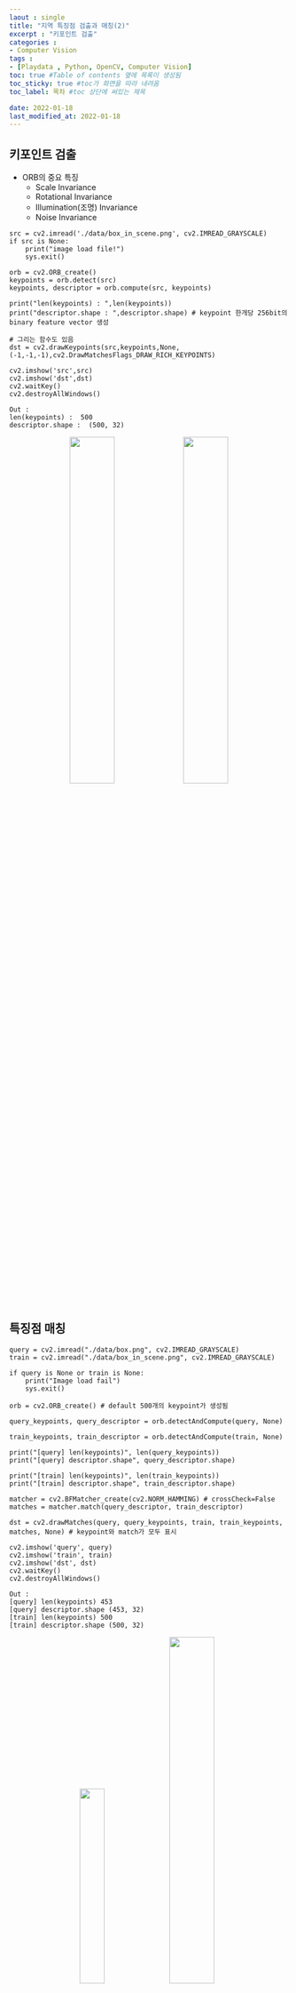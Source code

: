 ```yaml
---
laout : single
title: "지역 특징점 검출과 매칭(2)"
excerpt : "키포인트 검출"
categories :
- Computer Vision
tags :
- [Playdata , Python, OpenCV, Computer Vision]
toc: true #Table of contents 옆에 목록이 생성됨
toc_sticky: true #toc가 화면을 따라 내려옴
toc_label: 목차 #toc 상단에 써있는 제목

date: 2022-01-18
last_modified_at: 2022-01-18
---
```


## 키포인트 검출

- ORB의 중요 특징
  - Scale Invariance
  - Rotational Invariance
  - Illumination(조명) Invariance
  - Noise Invariance

```
src = cv2.imread('./data/box_in_scene.png', cv2.IMREAD_GRAYSCALE)
if src is None:
    print("image load file!")
    sys.exit()

orb = cv2.ORB_create()
keypoints = orb.detect(src)
keypoints, descriptor = orb.compute(src, keypoints)

print("len(keypoints) : ",len(keypoints))
print("descriptor.shape : ",descriptor.shape) # keypoint 한개당 256bit의 binary feature vector 생성

# 그리는 함수도 있음
dst = cv2.drawKeypoints(src,keypoints,None,(-1,-1,-1),cv2.DrawMatchesFlags_DRAW_RICH_KEYPOINTS)

cv2.imshow('src',src)
cv2.imshow('dst',dst)
cv2.waitKey()
cv2.destroyAllWindows()

Out :
len(keypoints) :  500
descriptor.shape :  (500, 32)
```

<div style="text-align:center;">
<img src="/assets/post_photo/opencv/key1.jpg" width="40%">
<img src="/assets/post_photo/opencv/key2.jpg" width="40%">
</div>

## 특징점 매칭

```
query = cv2.imread("./data/box.png", cv2.IMREAD_GRAYSCALE)
train = cv2.imread("./data/box_in_scene.png", cv2.IMREAD_GRAYSCALE)

if query is None or train is None:
    print("Image load fail")
    sys.exit()

orb = cv2.ORB_create() # default 500개의 keypoint가 생성됨

query_keypoints, query_descriptor = orb.detectAndCompute(query, None)

train_keypoints, train_descriptor = orb.detectAndCompute(train, None)

print("[query] len(keypoints)", len(query_keypoints))
print("[query] descriptor.shape", query_descriptor.shape)

print("[train] len(keypoints)", len(train_keypoints))
print("[train] descriptor.shape", train_descriptor.shape)

matcher = cv2.BFMatcher_create(cv2.NORM_HAMMING) # crossCheck=False
matches = matcher.match(query_descriptor, train_descriptor)

dst = cv2.drawMatches(query, query_keypoints, train, train_keypoints, matches, None) # keypoint와 match가 모두 표시

cv2.imshow('query', query)
cv2.imshow('train', train)
cv2.imshow('dst', dst)
cv2.waitKey()
cv2.destroyAllWindows()

Out :
[query] len(keypoints) 453
[query] descriptor.shape (453, 32)
[train] len(keypoints) 500
[train] descriptor.shape (500, 32)
```

<div style="text-align:center;">
<img src="/assets/post_photo/opencv/key4.jpg" width="30%">
<img src="/assets/post_photo/opencv/key3.jpg" width="40%">
<img src="/assets/post_photo/opencv/key5.jpg" width="70%">
</div>

## 특징점 매칭 조건 추가

- 두 영상의 특징점 매칭 결과를 정렬
- 상위 50개 매칭 결과 추출
- DrawMatchesFlags : NOT_DRAW_SINGLE_POINTS 설정하여 매칭되지 않은 특징점은 뺀다

```
train_img = cv2.imread('./data/box.png', cv2.IMREAD_GRAYSCALE)
query_img = cv2.imread('./data/box_in_scene.png', cv2.IMREAD_GRAYSCALE)

orb = cv2.ORB_create() # default 500개의 keypoint가 생성됨

train_keypoints, train_descriptor = orb.detectAndCompute(train_img,None)
query_keypoints, query_descriptor = orb.detectAndCompute(query_img,None)

print("[train] len(keypoints) : ",len(train_keypoints))
print("[train] descriptor.shape : ",train_descriptor.shape)

print("[query] len(keypoints) : ",len(query_keypoints))
print("[query] descriptor.shape : ",query_descriptor.shape)

matcher = cv2.BFMatcher_create(cv2.NORM_HAMMING, crossCheck=True)
matches = matcher.match(train_descriptor, query_descriptor)

sorted_matches = sorted(matches, key=lambda x:x.distance)
dst = cv2.drawMatches(train_img, train_keypoints, query_img, query_keypoints, sorted_matches[:50], None,
                      flags = cv2.DrawMatchesFlags_NOT_DRAW_SINGLE_POINTS)

cv2.imshow('train_img',train_img)
cv2.imshow('query_img',query_img)
cv2.imshow('dst',dst)
cv2.waitKey()
cv2.destroyAllWindows()
```

<div style="text-align:center;">
<img src="/assets/post_photo/opencv/key4.jpg" width="30%">
<img src="/assets/post_photo/opencv/key3.jpg" width="40%">
<img src="/assets/post_photo/opencv/key6.jpg" width="70%">
</div>

## 호모그래피와 영상 매칭

- 계산된 호모그래피를 이용하여 박스가 있는 위치를 검출

```
src1 = cv2.imread('./data/box.png', cv2.IMREAD_GRAYSCALE)
src2 = cv2.imread('./data/box_in_scene.png', cv2.IMREAD_GRAYSCALE)

if src1 is None or src2 is None:
    print('Image load failed!')
    sys.exit()

# 특징점 알고리즘 객체 생성 (KAZE, AKAZE, ORB 등)
#feature = cv2.KAZE_create() # 기본값인 L2놈 이용
#feature = cv2.AKAZE_create()
feature = cv2.ORB_create()

# 특징점 검출 및 기술자 계산
kp1, desc1 = feature.detectAndCompute(src1, None)
kp2, desc2 = feature.detectAndCompute(src2, None)

# 특징점 매칭
matcher = cv2.BFMatcher_create()
matches = matcher.match(desc1, desc2)

# 좋은 매칭 결과 선별
matches = sorted(matches, key=lambda x: x.distance)
good_matches = matches[:50]

print('# of kp1:', len(kp1))
print('# of kp2:', len(kp2))
print('# of matches:', len(matches))
print('# of good_matches:', len(good_matches))

# 호모그래피 계산
# DMatch 객체에서 queryIdx와 trainIdx를 받아와서 크기와 타입 변환하기
pts1 = np.array([kp1[m.queryIdx].pt for m in good_matches]).reshape(-1, 1, 2).astype(np.float32)
pts2 = np.array([kp2[m.trainIdx].pt for m in good_matches]).reshape(-1, 1, 2).astype(np.float32)

H, _ = cv2.findHomography(pts1, pts2, cv2.RANSAC) # pts1과 pts2의 행렬 주의 (N,1,2)

# 호모그래피를 이용하여 기준 영상 영역 표시
dst = cv2.drawMatches(src1, kp1, src2, kp2, good_matches, None,
                      flags=cv2.DrawMatchesFlags_NOT_DRAW_SINGLE_POINTS)

(h, w) = src1.shape[:2]

# 입력 영상의 모서리 4점 좌표
corners1 = np.array([[0, 0], [0, h-1], [w-1, h-1], [w-1, 0]]
                    ).reshape(-1, 1, 2).astype(np.float32)

# 입력 영상에 호모그래피 H 행렬로 투시 변환
corners2 = cv2.perspectiveTransform(corners1, H)

# corners2는 입력 영상에 좌표가 표현되있으므로 입력영상의 넓이 만큼 쉬프트
corners2 = corners2 + np.float32([w, 0])

# 다각형 그리기
cv2.polylines(dst, [np.int32(corners2)], True, (0, 255, 0), 2, cv2.LINE_AA)

cv2.imshow('dst', dst)
cv2.waitKey()
cv2.destroyAllWindows()
```

<div style="text-align:center;">
<img src="/assets/post_photo/opencv/key7.jpg" width="70%">
</div>
